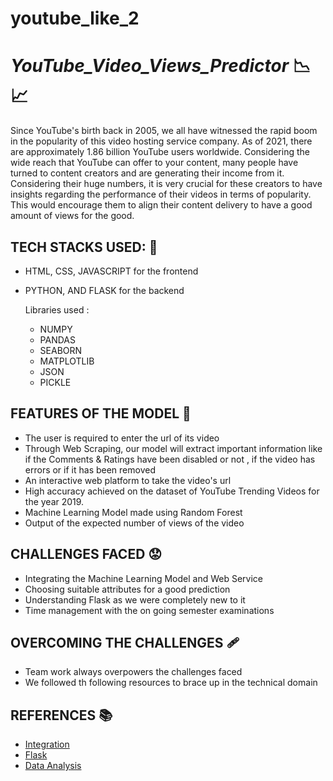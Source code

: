 # youtube_like_2
# *YouTube_Video_Views_Predictor* 📉 📈
Since YouTube's birth back in 2005, we all have witnessed the rapid boom in the popularity of this video hosting service company.
As of 2021, there are approximately 1.86 billion YouTube users worldwide. Considering the wide reach that YouTube can offer to your content, many people have turned to content creators and are generating their income from it. Considering their huge numbers, it is very crucial for these creators to have insights regarding the performance of their videos in terms of popularity. This would encourage them to align their content delivery to have a good amount of views for the good. 

## TECH STACKS USED: 🌱
- HTML, CSS, JAVASCRIPT for the frontend 
- PYTHON, AND FLASK for the backend

  Libraries used :

   * NUMPY
   * PANDAS
   * SEABORN
   * MATPLOTLIB
   * JSON 
   * PICKLE


## FEATURES OF THE MODEL 🌟
- The user is required to enter the url of its video 
- Through Web Scraping, our model will extract important information like if the Comments & Ratings have been disabled or not , if the video has errors or if it has been removed
- An interactive web platform to take the video's url
- High accuracy achieved on the dataset of YouTube Trending Videos for the year 2019. 
- Machine Learning Model made using Random Forest 
- Output of the expected number of views of the video


## CHALLENGES FACED 😟
- Integrating the Machine Learning Model and Web Service
- Choosing suitable attributes for a good prediction
- Understanding Flask as we were completely new to it
- Time management with the on going semester examinations

## OVERCOMING THE CHALLENGES 🩹
- Team work always overpowers the challenges faced
- We followed th following resources to brace up in the technical domain

## REFERENCES 📚
- [Integration](https://www.analyticsvidhya.com/blog/2020/09/integrating-machine-learning-into-web-applications-with-flask/)
- [Flask](https://youtu.be/1Z7nt0Fyits)
- [Data Analysis](https://www.kaggle.com/datasnaek/youtube-new)
